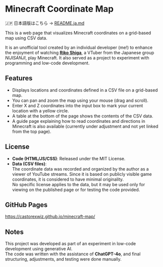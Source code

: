# Minecraft Coordinate Map

🇯🇵 日本語版はこちら → [README.ja.md](./README.ja.md)

This is a web page that visualizes Minecraft coordinates on a grid-based map using CSV data.

It is an unofficial tool created by an individual developer (me!) to enhance the enjoyment of watching **[Riko Shiga](https://www.youtube.com/@RikoShiga)**, a VTuber from the Japanese group *NIJISANJI*, play Minecraft. It also served as a project to experiment with programming and low-code development.

## Features

- Displays locations and coordinates defined in a CSV file on a grid-based map.
- You can pan and zoom the map using your mouse (drag and scroll).
- Enter X and Z coordinates into the input box to mark your current location with a yellow circle.
- A table at the bottom of the page shows the contents of the CSV data.
- A guide page explaining how to read coordinates and directions in Minecraft is also available (currently under adjustment and not yet linked from the top page).

## License

- **Code (HTML/JS/CSS)**: Released under the MIT License.
- **Data (CSV files)**:  
  The coordinate data was recorded and organized by the author as a viewer of YouTube streams. Since it is based on publicly visible game coordinates, it is considered to have minimal originality.  
  No specific license applies to the data, but it may be used only for viewing on the published page or for testing the code provided.

## GitHub Pages  
https://castorexwiz.github.io/minecraft-map/

## Notes

This project was developed as part of an experiment in low-code development using generative AI.  
The code was written with the assistance of **ChatGPT-4o**, and final structuring, adjustments, and testing were done manually.
